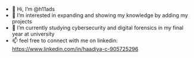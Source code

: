 - 👋 Hi, I’m @h11ads
- 👀 I’m interested in expanding and showing my knowledge by adding my projects
- 🌱 I’m currently studying cybersecurity and digital forensics in my final year at university 
- 📫 feel free to connect with me on linkedin: https://www.linkedin.com/in/haadiya-c-905725296

<!---
h11ads/h11ads is a ✨ special ✨ repository because its `README.md` (this file) appears on your GitHub profile.
You can click the Preview link to take a look at your changes.
--->
